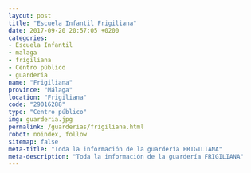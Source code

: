 ```yaml
---
layout: post
title: "Escuela Infantil Frigiliana"
date: 2017-09-20 20:57:05 +0200
categories:
- Escuela Infantil
- malaga
- frigiliana
- Centro público
- guarderia
name: "Frigiliana"
province: "Málaga"
location: "Frigiliana"
code: "29016288"
type: "Centro público"
img: guarderia.jpg
permalink: /guarderias/frigiliana.html
robot: noindex, follow
sitemap: false
meta-title: "Toda la información de la guardería FRIGILIANA"
meta-description: "Toda la información de la guardería FRIGILIANA"
---
```

